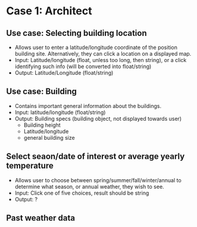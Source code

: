 # Case 1: Architect
## Use case: Selecting building location
* Allows user to enter a latitude/longitude coordinate of the position building site. Alternatively, they can click a location on a displayed map.
* Input: Latitude/longitude (float, unless too long, then string), or a click identifying such info (will be converted into float/string)
* Output: Latitude/Longitude (float/string)

## Use case: Building
* Contains important general information about the buildings.
* Input: latitude/longitude (float/string)
* Output: Building specs (building object, not displayed towards user)
  * Building height
  * Latitude/longitude
  * general building size

## Select seaon/date of interest or average yearly temperature
* Allows user to choose between spring/summer/fall/winter/annual to determine what season, or annual weather, they wish to see.
* Input: Click one of five choices, result should be string
* Output: ?
  
## Past weather data
